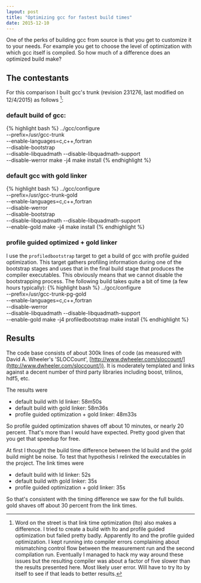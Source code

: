 ```yaml
---
layout: post
title: "Optimizing gcc for fastest build times"
date: 2015-12-10
---
```


One of the perks of building gcc from source is that you get to
customize it to your needs.  For example you get to choose the level of
optimization with which gcc itself is compiled.  So how much of a
difference does an optimized build make?


## The contestants

For this comparison I built gcc's trunk (revision 231276, last modified
on 12/4/2015) as follows [^1]:


### default build of gcc:

{% highlight bash %}
../gcc/configure \
  --prefix=/usr/gcc-trunk \
  --enable-languages=c,c++,fortran \
  --disable-bootstrap \
  --disable-libquadmath --disable-libquadmath-support \
  --disable-werror
make -j4
make install
{% endhighlight %}


### default gcc with gold linker

{% highlight bash %}
../gcc/configure \
  --prefix=/usr/gcc-trunk-gold \
  --enable-languages=c,c++,fortran \
  --disable-werror \
  --disable-bootstrap \
  --disable-libquadmath --disable-libquadmath-support \
  --enable-gold
make -j4
make install
{% endhighlight %}


### profile guided optimized + gold linker

I use the `profiledbootstrap` target to get a build of gcc with profile
guided optimization.  This target gathers profiling information during
one of the bootstrap stages and uses that in the final build stage that
produces the compiler executables.  This obviously means that we cannot
disable the bootstrapping process.  The following build takes quite a
bit of time (a few hours typically):
{% highlight bash %}
../gcc/configure \
  --prefix=/usr/gcc-trunk-pg-gold \
  --enable-languages=c,c++,fortran \
  --disable-werror \
  --disable-libquadmath --disable-libquadmath-support \
  --enable-gold
make -j4 profiledbootstrap
make install
{% endhighlight %}


## Results

The code base consists of about 300k lines of code (as measured with David A.
Wheeler's 'SLOCCount',
[http://www.dwheeler.com/sloccount/](http://www.dwheeler.com/sloccount/)).
It is moderately templated and links against a decent number of third
party libraries including boost, trilinos, hdf5, etc.

The results were

- default build with ld linker: 58m50s
- default build with gold linker: 58m36s
- profile guided optimization + gold linker: 48m33s

So profile guided optimization shaves off about 10 minutes, or nearly 20
percent.  That's more than I would have expected.  Pretty good given
that you get that speedup for free.

At first I thought the build time difference between the ld build and
the gold build might be noise.  To test that hypothesis I relinked the
executables in the project.  The link times were

- default build with ld linker: 52s
- default build with gold linker: 35s
- profile guided optimization + gold linker: 35s

So that's consistent with the timing difference we saw for the full
builds.  gold shaves off about 30 percent from the link times.


[^1]: Word on the street is that link time optimization (lto) also makes
      a difference.  I tried to create a build with lto and profile
      guided optimization but failed pretty badly.  Apparently lto and
      the profile guided optimization.  I kept running into compiler
      errors complaining about mismatching control flow between the
      measurement run and the second compilation run.  Eventually I
      managed to hack my way around these issues but the resulting
      compiler was about a factor of five slower than the results
      presented here.  Most likely user error.  Will have to try lto by
      itself to see if that leads to better results.
